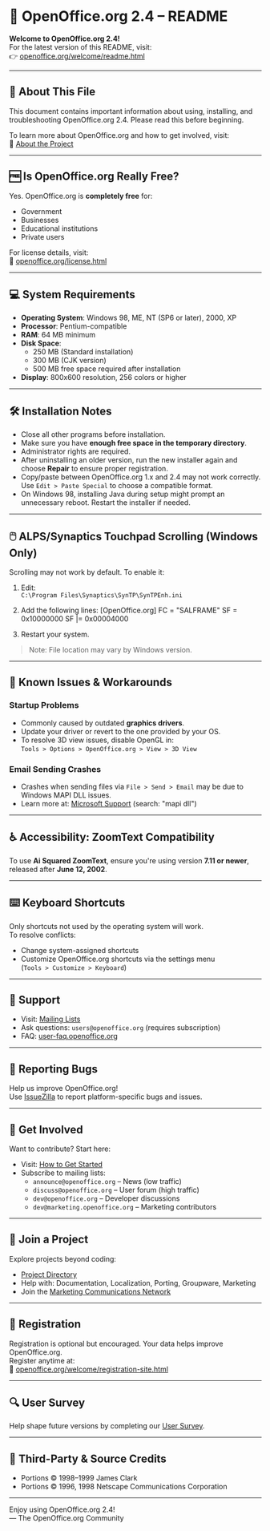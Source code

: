 # 📝 OpenOffice.org 2.4 – README

**Welcome to OpenOffice.org 2.4!**  
For the latest version of this README, visit:  
👉 [openoffice.org/welcome/readme.html](http://www.openoffice.org/welcome/readme.html)

---

## 📌 About This File

This document contains important information about using, installing, and troubleshooting OpenOffice.org 2.4. Please read this before beginning.

To learn more about OpenOffice.org and how to get involved, visit:  
🔗 [About the Project](http://www.openoffice.org/about_us/introduction.html)

---

## 🆓 Is OpenOffice.org Really Free?

Yes. OpenOffice.org is **completely free** for:
- Government
- Businesses
- Educational institutions
- Private users

For license details, visit:  
🔗 [openoffice.org/license.html](http://www.openoffice.org/license.html)

---

## 💻 System Requirements

- **Operating System**: Windows 98, ME, NT (SP6 or later), 2000, XP  
- **Processor**: Pentium-compatible  
- **RAM**: 64 MB minimum  
- **Disk Space**:  
  - 250 MB (Standard installation)  
  - 300 MB (CJK version)  
  - 500 MB free space required after installation  
- **Display**: 800x600 resolution, 256 colors or higher

---

## 🛠️ Installation Notes

- Close all other programs before installation.
- Make sure you have **enough free space in the temporary directory**.
- Administrator rights are required.
- After uninstalling an older version, run the new installer again and choose **Repair** to ensure proper registration.
- Copy/paste between OpenOffice.org 1.x and 2.4 may not work correctly. Use `Edit > Paste Special` to choose a compatible format.
- On Windows 98, installing Java during setup might prompt an unnecessary reboot. Restart the installer if needed.

---

## 🖱️ ALPS/Synaptics Touchpad Scrolling (Windows Only)

Scrolling may not work by default. To enable it:

1. Edit:  
   `C:\Program Files\Synaptics\SynTP\SynTPEnh.ini`
2. Add the following lines:
    [OpenOffice.org] FC = "SALFRAME" SF = 0x10000000 SF |= 0x00004000

3. Restart your system.

> Note: File location may vary by Windows version.

---

## 🧩 Known Issues & Workarounds

### Startup Problems
- Commonly caused by outdated **graphics drivers**.
- Update your driver or revert to the one provided by your OS.
- To resolve 3D view issues, disable OpenGL in:  
  `Tools > Options > OpenOffice.org > View > 3D View`

### Email Sending Crashes
- Crashes when sending files via `File > Send > Email` may be due to Windows MAPI DLL issues.
- Learn more at: [Microsoft Support](http://www.microsoft.com) (search: "mapi dll")

---

## ♿ Accessibility: ZoomText Compatibility

To use **Ai Squared ZoomText**, ensure you're using version **7.11 or newer**, released after **June 12, 2002**.

---

## ⌨️ Keyboard Shortcuts

Only shortcuts not used by the operating system will work.  
To resolve conflicts:
- Change system-assigned shortcuts
- Customize OpenOffice.org shortcuts via the settings menu  
  (`Tools > Customize > Keyboard`)

---

## 📩 Support

- Visit: [Mailing Lists](http://www.openoffice.org/mail_list.html)
- Ask questions: `users@openoffice.org` (requires subscription)
- FAQ: [user-faq.openoffice.org](http://user-faq.openoffice.org/)

---

## 🐞 Reporting Bugs

Help us improve OpenOffice.org!  
Use [IssueZilla](http://www.openoffice.org/issues/) to report platform-specific bugs and issues.

---

## 🤝 Get Involved

Want to contribute? Start here:
- Visit: [How to Get Started](http://development.openoffice.org/todo.html)
- Subscribe to mailing lists:  
  - `announce@openoffice.org` – News (low traffic)  
  - `discuss@openoffice.org` – User forum (high traffic)  
  - `dev@openoffice.org` – Developer discussions  
  - `dev@marketing.openoffice.org` – Marketing contributors

---

## 📣 Join a Project

Explore projects beyond coding:  
- [Project Directory](http://projects.openoffice.org/index.html)
- Help with: Documentation, Localization, Porting, Groupware, Marketing
- Join the [Marketing Communications Network](http://marketing.openoffice.org/contacts.html)

---

## 🔐 Registration

Registration is optional but encouraged. Your data helps improve OpenOffice.org.  
Register anytime at:  
🔗 [openoffice.org/welcome/registration-site.html](http://www.openoffice.org/welcome/registration-site.html)

---

## 🔍 User Survey

Help shape future versions by completing our [User Survey](http://www.openoffice.org).

---

## 📜 Third-Party & Source Credits

- Portions © 1998–1999 James Clark  
- Portions © 1996, 1998 Netscape Communications Corporation

---

Enjoy using OpenOffice.org 2.4!  
— The OpenOffice.org Community

